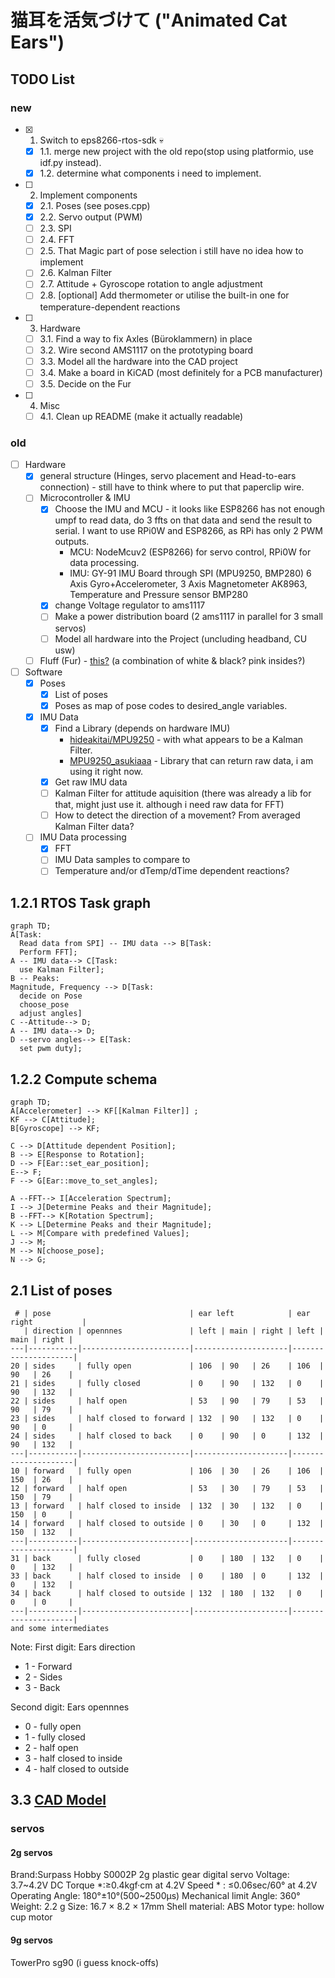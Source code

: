 # 猫耳を活気づけて ("Animated Cat Ears")

## TODO List
### new
  - [x] 1. Switch to eps8266-rtos-sdk :skull:
    - [x] 1.1. merge new project with the old repo(stop using platformio, use idf.py instead).
    - [x] 1.2. determine what components i need to implement.
  - [ ] 2. Implement components
    - [x] 2.1. Poses (see poses.cpp)
    - [x] 2.2. Servo output (PWM)
    - [ ] 2.3. SPI
    - [ ] 2.4. FFT
    - [ ] 2.5. That Magic part of pose selection i still have no idea how to implement
    - [ ] 2.6. Kalman Filter
    - [ ] 2.7. Attitude + Gyroscope rotation to angle adjustment
    - [ ] 2.8. \[optional\] Add thermometer or utilise the built-in one for temperature-dependent reactions
  - [ ] 3. Hardware 
    - [ ] 3.1. Find a way to fix Axles (Büroklammern) in place
    - [ ] 3.2. Wire second AMS1117 on the prototyping board
    - [ ] 3.3. Model all the hardware into the CAD project
    - [ ] 3.4. Make a board in KiCAD (most definitely for a PCB manufacturer)
    - [ ] 3.5. Decide on the Fur
  - [ ] 4. Misc
    - [ ] 4.1. Clean up README (make it actually readable)

### old
- [ ] Hardware 
  - [x] general structure (Hinges, servo placement and Head-to-ears connection) - still have to think where to put that paperclip wire.
  - [ ] Microcontroller & IMU
    - [x] Choose the IMU and MCU - it looks like ESP8266 has not enough umpf to read data, do 3 ffts on that data and send the result to serial. I want to use RPi0W and ESP8266, as RPi has only 2 PWM outputs. 
      - MCU: NodeMcuv2 (ESP8266) for servo control, RPi0W for data processing.
      - IMU: GY-91 IMU Board through SPI (MPU9250, BMP280) 6 Axis Gyro+Accelerometer, 3 Axis Magnetometer AK8963, Temperature and Pressure sensor BMP280
    - [x] change Voltage regulator to ams1117 
    - [ ] Make a power distribution board (2 ams1117 in parallel for 3 small servos)
    - [ ] Model all hardware into the Project (uncluding headband, CU usw)
  - [ ] Fluff (Fur) - [this?](https://www.amazon.de/WLLHYF-zotteligen-flauschige-Stuhlabdeckung-Weihnachten/dp/B0BJKKF45H) (a combination of white & black? pink insides?)

- [ ] Software
  - [x] Poses 
    - [x] List of poses 
    - [x] Poses as map of pose codes to desired_angle variables.
  - [x] IMU Data
    - [x] Find a Library (depends on hardware IMU)
      - [hideakitai/MPU9250](https://github.com/hideakitai/MPU9250) - with what appears to be a Kalman Filter.
      - [MPU9250_asukiaaa](https://github.com/asukiaaa/MPU9250_asukiaaa) - Library that can return raw data, i am using it right now.
    - [x] Get raw IMU data
    - [ ] Kalman Filter for attitude aquisition (there was already a lib for that, might just use it. although i need raw data for FFT)
    - [ ] How to detect the direction of a movement? From averaged Kalman Filter data?
  - [ ] IMU Data processing
    - [x] FFT  
    - [ ] IMU Data samples to compare to
    - [ ] Temperature and/or dTemp/dTime dependent reactions?

## 1.2.1 RTOS Task graph
```mermaid
graph TD;
A[Task: 
  Read data from SPI] -- IMU data --> B[Task: 
  Perform FFT];
A -- IMU data--> C[Task: 
  use Kalman Filter];
B -- Peaks: 
Magnitude, Frequency --> D[Task: 
  decide on Pose
  choose_pose
  adjust angles]
C --Attitude--> D;
A -- IMU data--> D;
D --servo angles--> E[Task:
  set pwm duty];
```

## 1.2.2 Compute schema
```mermaid
graph TD;
A[Accelerometer] --> KF[[Kalman Filter]] ;
KF --> C[Attitude];
B[Gyroscope] --> KF;

C --> D[Attitude dependent Position];
B --> E[Response to Rotation];
D --> F[Ear::set_ear_position];
E--> F;
F --> G[Ear::move_to_set_angles];

A --FFT--> I[Acceleration Spectrum];
I --> J[Determine Peaks and their Magnitude];
B --FFT--> K[Rotation Spectrum];
K --> L[Determine Peaks and their Magnitude];
L --> M[Compare with predefined Values];
J --> M;
M --> N[choose_pose];
N --> G;
```

## 2.1 List of poses
```
 # | pose                               | ear left            | ear right           |
   | direction | opennnes               | left | main | right | left | main | right |
---|-----------|------------------------|---------------------|---------------------|
20 | sides     | fully open             | 106  | 90   | 26    | 106  | 90   | 26    |
21 | sides     | fully closed           | 0    | 90   | 132   | 0    | 90   | 132   |
22 | sides     | half open              | 53   | 90   | 79    | 53   | 90   | 79    |
23 | sides     | half closed to forward | 132  | 90   | 132   | 0    | 90   | 0     |
24 | sides     | half closed to back    | 0    | 90   | 0     | 132  | 90   | 132   |
---|-----------|------------------------|---------------------|---------------------|
10 | forward   | fully open             | 106  | 30   | 26    | 106  | 150  | 26    |
12 | forward   | half open              | 53   | 30   | 79    | 53   | 150  | 79    |
13 | forward   | half closed to inside  | 132  | 30   | 132   | 0    | 150  | 0     |
14 | forward   | half closed to outside | 0    | 30   | 0     | 132  | 150  | 132   |
---|-----------|------------------------|---------------------|---------------------|
31 | back      | fully closed           | 0    | 180  | 132   | 0    | 0    | 132   |
33 | back      | half closed to inside  | 0    | 180  | 0     | 132  | 0    | 132   |
34 | back      | half closed to outside | 132  | 180  | 132   | 0    | 0    | 0     |
---|-----------|------------------------|---------------------|---------------------|
and some intermediates
```
Note:
First digit: Ears direction
  - 1 - Forward
  - 2 - Sides 
  - 3 - Back

Second digit: Ears opennnes
  - 0 - fully open 
  - 1 - fully closed
  - 2 - half open
  - 3 - half closed to inside
  - 4 - half closed to outside

## 3.3 [CAD Model](https://cad.onshape.com/documents/12e9aba77e87c6321bec619e/w/794df45025b857e20fcdd77e/e/3349def638c04338ac328868?renderMode=0&uiState=658ed7810e636f5b707b00f6)

### servos
#### 2g servos
Brand:Surpass Hobby
S0002P 2g plastic gear digital servo
Voltage: 3.7\~4.2V DC
Torque *:≥0.4kgf·cm at 4.2V
Speed * : ≤0.06sec/60° at 4.2V
Operating Angle: 180°±10°(500\~2500μs)
Mechanical limit Angle: 360°
Weight: 2.2 g
Size: 16.7 × 8.2 × 17mm
Shell material: ABS
Motor type: hollow cup motor

#### 9g servos
TowerPro sg90 (i guess knock-offs)
